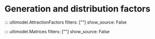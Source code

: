 Generation and distribution factors
===

::: ultimodel.AttractionFactors
    filters: [""]
    show_source: False

::: ultimodel.Matrices
    filters: [""]
    show_source: False